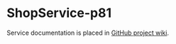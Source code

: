# ShopService-p81

Service documentation is placed in [GitHub project wiki](https://github.com/shchuko/demo-service-181/wiki).